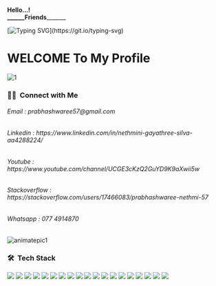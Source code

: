 **Hello...!  
     ______**Friends****_______ 
     
     
[![Typing SVG](https://readme-typing-svg.herokuapp.com?font=&color=%red&size=25&width=450&lines=I'm+Prabhashwaree+Nthmini.;+I+am+Software+Developer;+And+Designer;)](https://git.io/typing-svg)

# **WELCOME** To My Profile

![1](https://user-images.githubusercontent.com/90233777/187691903-655cf86a-01c0-4420-a93b-5cf5363ff6a3.PNG)

### 🤝🏻 &nbsp;Connect with Me

<p>
<h6>Email : prabhashwaree57@gmail.com</h6>
<h6>Linkedin : https://www.linkedin.com/in/nethmini-gayathree-silva-aa4288224/</h6>
<h6>Youtube : https://www.youtube.com/channel/UCGE3cKzQ2GuYD9K9aXwii5w</h6>
<h6>Stackoverflow : https://stackoverflow.com/users/17466083/prabhashwaree-nethmi-57</h6>
<h6>Whatsapp : 077 4914870</h6>
</p>



![animatepic1](https://user-images.githubusercontent.com/90233777/189032841-c6bc1bdb-520f-43f0-afcf-63b2082483ae.gif)


 ### 🛠 &nbsp;Tech Stack

<img src = "https://img.shields.io/badge/-HTML5-E34F26?style=flat&logo=html5&logoColor=white"> <img src = "https://img.shields.io/badge/-CSS3-1572B6?style=flat&logo=css3&logoColor=white">
<img src="https://img.shields.io/badge/-Bootstrap-563D7C?style=flat&logo=bootstrap&logoColor=white">
<img src="https://img.shields.io/badge/-JavaScript-eed718?style=flat&logo=javascript&logoColor=ffffff">
<img src="https://img.shields.io/badge/-Sass-cc6699?style=flat&logo=sass&logoColor=ffffff">
<img src="https://img.shields.io/badge/-React-000000?style=flat&logo=react&logoColor=00c8ff">
<img src="https://img.shields.io/badge/-MongoDB-4DB33D?style=flat&logo=mongodb&logoColor=FFFFFF">
<img src="https://img.shields.io/badge/-GraphQL-e535ab?style=flat&logo=graphql&logoColor=FFFFFF">
<img src="https://img.shields.io/badge/-MySQL-F29111?style=flat&logo=mysql&logoColor=FFFFFF">
<img src="https://img.shields.io/badge/-Express.js-787878?style=flat">
<img src="https://img.shields.io/badge/-Node.js-3C873A?style=flat&logo=Node.js&logoColor=white">
<img src="https://img.shields.io/badge/-Firebase-FFA611?style=flat&logo=firebase&logoColor=FFFFFF">
<img src="http://img.shields.io/badge/-Google%20Cloud%20Platform-4285F4?style=flat&logo=google%20cloud&logoColor=white">
<img src="https://img.shields.io/badge/-Progressive Web Apps-5A0FC8?style=flat">
<img src="http://img.shields.io/badge/-Git-F1502F?style=flat&logo=git&logoColor=FFFFFF">
<img src="http://img.shields.io/badge/-Github-000000?style=flat&logo=github&logoColor=FFFFFF">
<img src="http://img.shields.io/badge/-VS%20Code-007ACC?style=flat&logo=visual%20studio%20code&logoColor=white">
<img src="http://img.shields.io/badge/-Heroku-430098?style=flat&logo=heroku&logoColor=white">
<img src="http://img.shields.io/badge/-Vercel-black?style=flat&logo=vercel&logoColor=white">
<br>
<br>





